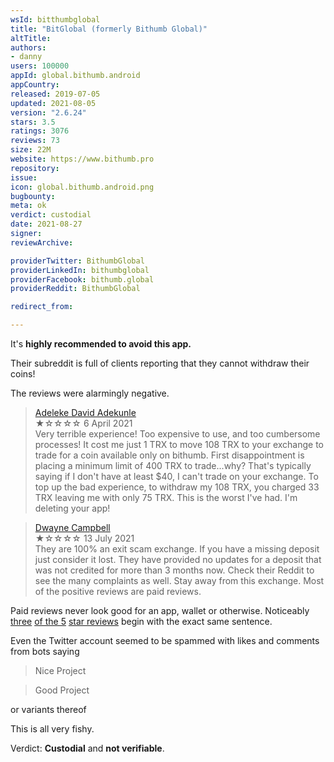 ```yaml
---
wsId: bitthumbglobal
title: "BitGlobal (formerly Bithumb Global)"
altTitle: 
authors:
- danny
users: 100000
appId: global.bithumb.android
appCountry: 
released: 2019-07-05
updated: 2021-08-05
version: "2.6.24"
stars: 3.5
ratings: 3076
reviews: 73
size: 22M
website: https://www.bithumb.pro
repository: 
issue: 
icon: global.bithumb.android.png
bugbounty: 
meta: ok
verdict: custodial
date: 2021-08-27
signer: 
reviewArchive:

providerTwitter: BithumbGlobal
providerLinkedIn: bithumbglobal
providerFacebook: bithumb.global
providerReddit: BithumbGlobal

redirect_from:

---
```


It's **highly recommended to avoid this app.**

Their subreddit is full of clients reporting that they cannot withdraw their coins!

The reviews were alarmingly negative.

> [Adeleke David Adekunle](https://play.google.com/store/apps/details?id=global.bithumb.android&reviewId=gp%3AAOqpTOGuWu7H2yyJLspHfeSFkEZWFNBVAsVOrYqVHQF5-0rmz_g5TZhRfxBnIkBkm57gij9fvWufgQcmDSs-mMc) <br>
★☆☆☆☆ 6 April 2021<br>
Very terrible experience! Too expensive to use, and too cumbersome processes! It cost me just 1 TRX to move 108 TRX to your exchange to trade for a coin available only on bithumb. First disappointment is placing a minimum limit of 400 TRX to trade...why? That's typically saying if I don't have at least $40, I can't trade on your exchange. To top up the bad experience, to withdraw my 108 TRX, you charged 33 TRX leaving me with only 75 TRX. This is the worst I've had. I'm deleting your app!

> [Dwayne Campbell](https://play.google.com/store/apps/details?id=global.bithumb.android&reviewId=gp%3AAOqpTOEu33xs0FIH1GZtKsP9n9SyD9vzp71lQEe3REOV2evvph6a1patw028nMjMGwzJFx5wrrEis9N8VdmVGRM) <br>
★☆☆☆☆ 13 July 2021<br>
They are 100% an exit scam exchange. If you have a missing deposit just consider it lost. They have provided no updates for a deposit that was not credited for more than 3 months now. Check their Reddit to see the many complaints as well. Stay away from this exchange. Most of the positive reviews are paid reviews.

Paid reviews never look good for an app, wallet or otherwise. Noticeably [three](https://play.google.com/store/apps/details?id=global.bithumb.android&reviewId=gp%3AAOqpTOHzCHh74v1eb76-0dVFufqobFVXZ_Pl3MMKUlB0mTGXFHfVpPW2tz77ntXQO_QWFxEld5p9GKzt6C1GWwM) [of the 5](https://play.google.com/store/apps/details?id=global.bithumb.android&reviewId=gp%3AAOqpTOGCzyeQ7qLsq06O2Wtm97yF0sOiZlTNjdqAJQyx4EqpKLSGRxNBbVW_fUeXnN77rPU69T1xylTjIO4907U) [star reviews](https://play.google.com/store/apps/details?id=global.bithumb.android&reviewId=gp%3AAOqpTOGvBL4DOdkuGZRyFdkYEoLnToojf0aWKzPTpI76BOa3DchUoeK10s2KTwV8YopGWht5v4lS7pgd_w4POQw) begin with the exact same sentence.

Even the Twitter account seemed to be spammed with likes and comments from bots saying

> Nice Project

> Good Project

or variants thereof


This is all very fishy.

Verdict: **Custodial** and **not verifiable**.
